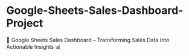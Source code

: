 # Google-Sheets-Sales-Dashboard-Project
🚀 Google Sheets Sales Dashboard – Transforming Sales Data Into Actionable Insights 📊
